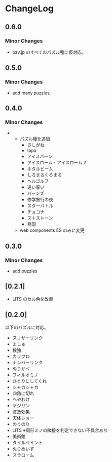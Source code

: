 # ChangeLog

## 0.6.0

### Minor Changes

- pzv.jp のすべてのパズル種に仮対応。

## 0.5.0

### Minor Changes

- add many puzzles.

## 0.4.0

### Minor Changes

- - パズル種を追加
    - さしがね
    - tapa
    - アイスバーン
    - アイスローム・アイスローム 2
    - ホタルビーム
    - しろまるくろまる
    - ヘルゴルフ
    - 遠い誓い
    - バーンズ
    - 修学旅行の夜
    - スターバトル
    - チョコナ
    - ストストーン
    - 島国
  - web components ES のみに変更

## 0.3.0

### Minor Changes

- add puzzles

## [0.2.1]

- LITS のセル色を改善

## [0.2.0]

以下のパズルに対応。

- スリザーリンク
- ましゅ
- 数独
- カックロ
- ナンバーリンク
- ぬりかべ
- フィルオミノ
- ひとりにしてくれ
- シャカシャカ
- 四角に切れ
- へやわけ
- ヤジリン
- 波及効果
- 天体ショー
- のりのり
- LITS ※同形ミノの隣接を判定できない不具合あり
- 美術館
- タイルペイント
- ぬりめいず
- スラローム
